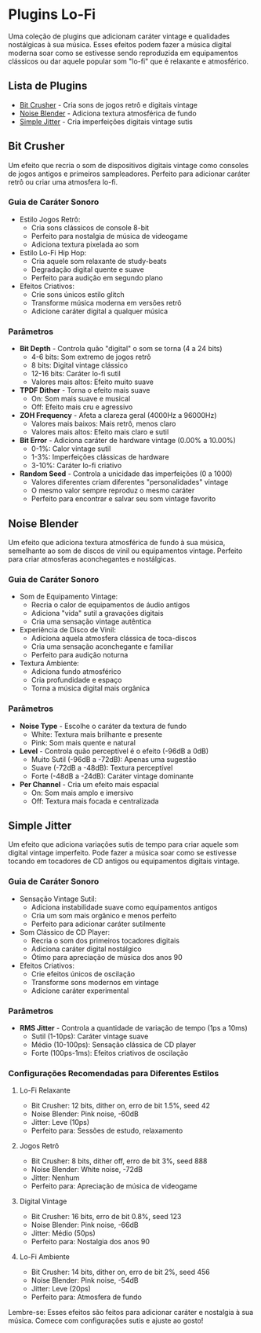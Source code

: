 # Plugins Lo-Fi

Uma coleção de plugins que adicionam caráter vintage e qualidades nostálgicas à sua música. Esses efeitos podem fazer a música digital moderna soar como se estivesse sendo reproduzida em equipamentos clássicos ou dar aquele popular som "lo-fi" que é relaxante e atmosférico.

## Lista de Plugins

- [Bit Crusher](#bit-crusher) - Cria sons de jogos retrô e digitais vintage
- [Noise Blender](#noise-blender) - Adiciona textura atmosférica de fundo
- [Simple Jitter](#simple-jitter) - Cria imperfeições digitais vintage sutis

## Bit Crusher

Um efeito que recria o som de dispositivos digitais vintage como consoles de jogos antigos e primeiros sampleadores. Perfeito para adicionar caráter retrô ou criar uma atmosfera lo-fi.

### Guia de Caráter Sonoro
- Estilo Jogos Retrô:
  - Cria sons clássicos de console 8-bit
  - Perfeito para nostalgia de música de videogame
  - Adiciona textura pixelada ao som
- Estilo Lo-Fi Hip Hop:
  - Cria aquele som relaxante de study-beats
  - Degradação digital quente e suave
  - Perfeito para audição em segundo plano
- Efeitos Criativos:
  - Crie sons únicos estilo glitch
  - Transforme música moderna em versões retrô
  - Adicione caráter digital a qualquer música

### Parâmetros
- **Bit Depth** - Controla quão "digital" o som se torna (4 a 24 bits)
  - 4-6 bits: Som extremo de jogos retrô
  - 8 bits: Digital vintage clássico
  - 12-16 bits: Caráter lo-fi sutil
  - Valores mais altos: Efeito muito suave
- **TPDF Dither** - Torna o efeito mais suave
  - On: Som mais suave e musical
  - Off: Efeito mais cru e agressivo
- **ZOH Frequency** - Afeta a clareza geral (4000Hz a 96000Hz)
  - Valores mais baixos: Mais retrô, menos claro
  - Valores mais altos: Efeito mais claro e sutil
- **Bit Error** - Adiciona caráter de hardware vintage (0.00% a 10.00%)
  - 0-1%: Calor vintage sutil
  - 1-3%: Imperfeições clássicas de hardware
  - 3-10%: Caráter lo-fi criativo
- **Random Seed** - Controla a unicidade das imperfeições (0 a 1000)
  - Valores diferentes criam diferentes "personalidades" vintage
  - O mesmo valor sempre reproduz o mesmo caráter
  - Perfeito para encontrar e salvar seu som vintage favorito

## Noise Blender

Um efeito que adiciona textura atmosférica de fundo à sua música, semelhante ao som de discos de vinil ou equipamentos vintage. Perfeito para criar atmosferas aconchegantes e nostálgicas.

### Guia de Caráter Sonoro
- Som de Equipamento Vintage:
  - Recria o calor de equipamentos de áudio antigos
  - Adiciona "vida" sutil a gravações digitais
  - Cria uma sensação vintage autêntica
- Experiência de Disco de Vinil:
  - Adiciona aquela atmosfera clássica de toca-discos
  - Cria uma sensação aconchegante e familiar
  - Perfeito para audição noturna
- Textura Ambiente:
  - Adiciona fundo atmosférico
  - Cria profundidade e espaço
  - Torna a música digital mais orgânica

### Parâmetros
- **Noise Type** - Escolhe o caráter da textura de fundo
  - White: Textura mais brilhante e presente
  - Pink: Som mais quente e natural
- **Level** - Controla quão perceptível é o efeito (-96dB a 0dB)
  - Muito Sutil (-96dB a -72dB): Apenas uma sugestão
  - Suave (-72dB a -48dB): Textura perceptível
  - Forte (-48dB a -24dB): Caráter vintage dominante
- **Per Channel** - Cria um efeito mais espacial
  - On: Som mais amplo e imersivo
  - Off: Textura mais focada e centralizada

## Simple Jitter

Um efeito que adiciona variações sutis de tempo para criar aquele som digital vintage imperfeito. Pode fazer a música soar como se estivesse tocando em tocadores de CD antigos ou equipamentos digitais vintage.

### Guia de Caráter Sonoro
- Sensação Vintage Sutil:
  - Adiciona instabilidade suave como equipamentos antigos
  - Cria um som mais orgânico e menos perfeito
  - Perfeito para adicionar caráter sutilmente
- Som Clássico de CD Player:
  - Recria o som dos primeiros tocadores digitais
  - Adiciona caráter digital nostálgico
  - Ótimo para apreciação de música dos anos 90
- Efeitos Criativos:
  - Crie efeitos únicos de oscilação
  - Transforme sons modernos em vintage
  - Adicione caráter experimental

### Parâmetros
- **RMS Jitter** - Controla a quantidade de variação de tempo (1ps a 10ms)
  - Sutil (1-10ps): Caráter vintage suave
  - Médio (10-100ps): Sensação clássica de CD player
  - Forte (100ps-1ms): Efeitos criativos de oscilação

### Configurações Recomendadas para Diferentes Estilos

1. Lo-Fi Relaxante
   - Bit Crusher: 12 bits, dither on, erro de bit 1.5%, seed 42
   - Noise Blender: Pink noise, -60dB
   - Jitter: Leve (10ps)
   - Perfeito para: Sessões de estudo, relaxamento

2. Jogos Retrô
   - Bit Crusher: 8 bits, dither off, erro de bit 3%, seed 888
   - Noise Blender: White noise, -72dB
   - Jitter: Nenhum
   - Perfeito para: Apreciação de música de videogame

3. Digital Vintage
   - Bit Crusher: 16 bits, erro de bit 0.8%, seed 123
   - Noise Blender: Pink noise, -66dB
   - Jitter: Médio (50ps)
   - Perfeito para: Nostalgia dos anos 90

4. Lo-Fi Ambiente
   - Bit Crusher: 14 bits, dither on, erro de bit 2%, seed 456
   - Noise Blender: Pink noise, -54dB
   - Jitter: Leve (20ps)
   - Perfeito para: Atmosfera de fundo

Lembre-se: Esses efeitos são feitos para adicionar caráter e nostalgia à sua música. Comece com configurações sutis e ajuste ao gosto!
